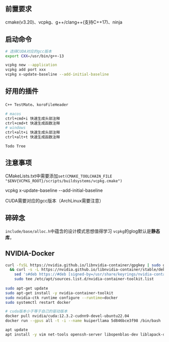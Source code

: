 <!--
 * @Author: Morgan Woods weiyiding0@gmail.com
 * @Date: 2025-01-02 16:44:41
 * @LastEditors: Morgan Woods weiyiding0@gmail.com
 * @LastEditTime: 2025-01-17 19:01:57
 * @FilePath: /SiriusX-infer/README.md
 * @Description: 
-->
## 前置要求
cmake(v3.20)、vcpkg、g++/clang++(支持C++17)、ninja

## 启动命令

```bash
# 选择CUDA对应的gcc版本
export CXX=/usr/bin/g++-13

vcpkg new --application
vcpkg add port xxx
vcpkg x-update-baseline --add-initial-baseline 
```


## 好用的插件
`C++ TestMate`、`koroFileHeader`
```bash
# macos
ctrl+cmd+i 快速生成头部注释
ctrl+cmd+t 快速生成函数注释
# windows
ctrl+alt+i 快速生成头部注释
ctrl+alt+t 快速生成函数注释
```
`Todo Tree`


## 注意事项
CMakeLists.txt中需要添加`set(CMAKE_TOOLCHAIN_FILE "$ENV{VCPKG_ROOT}/scripts/buildsystems/vcpkg.cmake")`

vcpkg x-update-baseline --add-initial-baseline 

CUDA需要对应的gcc版本（ArchLinux需要注意）


## 碎碎念
`include/base/alloc.h`中蕴含的设计模式思想值得学习
`vcpkg`的glog默认是**静态库**，


## NVIDIA-Docker
```bash
curl -fsSL https://nvidia.github.io/libnvidia-container/gpgkey | sudo gpg --dearmor -o /usr/share/keyrings/nvidia-container-toolkit-keyring.gpg \
  && curl -s -L https://nvidia.github.io/libnvidia-container/stable/deb/nvidia-container-toolkit.list | \
    sed 's#deb https://#deb [signed-by=/usr/share/keyrings/nvidia-container-toolkit-keyring.gpg] https://#g' | \
    sudo tee /etc/apt/sources.list.d/nvidia-container-toolkit.list
    
sudo apt-get update
sudo apt-get install -y nvidia-container-toolkit
sudo nvidia-ctk runtime configure --runtime=docker
sudo systemctl restart docker

# cuda版本小于等于自己的驱动版本
docker pull nvidia/cuda:12.3.2-cudnn9-devel-ubuntu22.04
docker run --gpus all -t -i --name kuiperllama 5d846bce3f98 /bin/bash 

apt update
apt install -y vim net-tools openssh-server libopenblas-dev liblapack-dev libarpack2-dev libsuperlu-dev wget cmake git gdb rsync
```